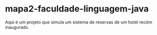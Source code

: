 # mapa2-faculdade-linguagem-java
Aqui é um projeto que simula um sistema de reservas de um hotel recém inaugurado.
